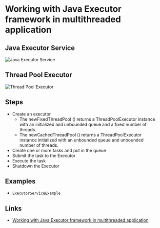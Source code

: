 # Working with Java Executor framework in multithreaded application

## Java Executor Service

![Java Executor Service](http://www.wailian.work/images/2018/11/02/JavaExecutor01-min.png)

## Thread Pool Executor

![Thread Pool Executor](http://www.wailian.work/images/2018/11/02/JavaExecutor02-min.png)

## Steps
- Create an executor
   - The newFixedThreadPool () returns a ThreadPoolExecutor instance with an initialized and unbounded queue and a fixed number of threads.
   - The newCachedThreadPool () returns a ThreadPoolExecutor instance initialized with an unbounded queue and unbounded number of threads.
- Create one or more tasks and put in the queue
- Submit the task to the Executor
- Execute the task
- Shutdown the Executor

## Examples
- `ExecutorServiceExample`

## Links
- [Working with Java Executor framework in multithreaded application](http://mrbool.com/working-with-java-executor-framework-in-multithreaded-application/27560)
